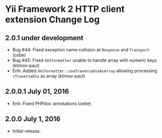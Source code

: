 Yii Framework 2 HTTP client extension Change Log
================================================

2.0.1 under development
-------------------------

- Bug #44: Fixed exception name collision at `Response` and `Transport` (cebe)
- Bug #45: Fixed `XmlFormatter` unable to handle array with numeric keys (klimov-paul)
- Enh: Added `XmlFormatter::useTraversableAsArray` allowing processing `\Traversable` as array (klimov-paul)


2.0.0.1 July 01, 2016
---------------------

- Enh: Fixed PHPdoc annotations (cebe)


2.0.0 July 1, 2016
------------------

- Initial release.
